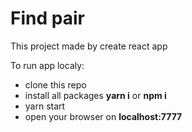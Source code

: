 # Find pair

This project made by create react app

To run app localy:
- clone this repo
- install all packages **yarn i** or **npm i**
- yarn start 
- open your browser on **localhost:7777**
